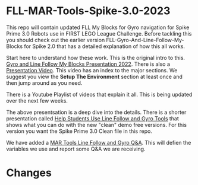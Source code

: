 # FLL-MAR-Tools-Spike-3.0-2023
This repo will contain updated FLL My Blocks for Gyro navigation for Spike Prime 3.0 Robots use in FIRST LEGO League Challenge. Before tackling this you should check out the earlier version FLL-Gyro-And-Line-Follow-My-Blocks for Spike 2.0 that has a detailed explanation of how this all works. 

Start here to understand how these work. This is the original intro to this. [Gyro and Line Follow My Blocks Presentation 2022](https://docs.google.com/presentation/d/1Vga1y9exY-jyWSlCoF_mPb3-asiujL25wlZJDBCBb4c/edit?usp=sharing). There is also a [Presentation Video](https://youtu.be/Y-mmc1qfdfc). This video has an index to the major sections. We suggest you view the **Setup The Environment** section at least once and then jump around as you need. 

There is a Youtube Playlist of videos that explain it all. This is being updated over the next few weeks. 

The above presentsation is a deep dive into the details. There is a shorter presentation called [Help Students Use Line Follow and Gyro Tools](https://docs.google.com/presentation/d/1UHYsoMU4sQItIImVDW6JxholZiNHxqkA5VUVJfzfleM/edit?usp=sharing) that shows what you can do with the new "clean" demo free versions. For this version you want the Spike Prime 3.0 Clean file in this repo.  

We have added a [MAR Tools Line Follow and Gyro Q&A](https://docs.google.com/document/d/1ImXs9dXHien4vxTaczBTmVpKdwTA2yu8wNJbacyhVYc/edit?usp=sharing). This will defien the variables we use and report some Q&A we are receiving. 


# Changes 
